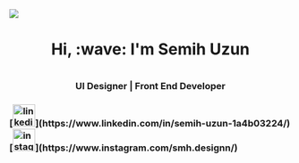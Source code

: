 <img src="https://imgyukle.com/f/2022/04/26/Rj42UI.jpg">

<h1 align="center">Hi, :wave: I'm Semih Uzun<h1>
<h3 align="center">UI Designer | Front End Developer<h3>
[<img src='https://cdn.jsdelivr.net/npm/simple-icons@3.0.1/icons/linkedin.svg' alt='linkedin' height='40'>](https://www.linkedin.com/in/semih-uzun-1a4b03224/)  [<img src='https://cdn.jsdelivr.net/npm/simple-icons@3.0.1/icons/instagram.svg' alt='instagram' height='40'>](https://www.instagram.com/smh.designn/)  
